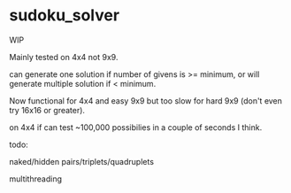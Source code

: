 # sudoku_solver
WIP

Mainly tested on 4x4 not 9x9.

can generate one solution if number of givens is >= minimum, or will generate multiple solution if < minimum.

Now functional for 4x4 and easy 9x9 but too slow for hard 9x9 (don't even try 16x16 or greater).

on 4x4 if can test ~100,000 possibilies in a couple of seconds I think.


todo:

naked/hidden pairs/triplets/quadruplets

multithreading
